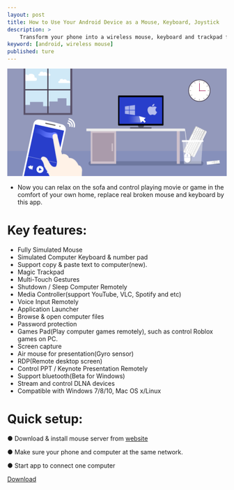 ```yaml
---
layout: post
title: How to Use Your Android Device as a Mouse, Keyboard, Joystick
description: >
    Transform your phone into a wireless mouse, keyboard and trackpad for your computer, it enables you to control your PC/Mac/Linux effortlessly through a local network connection. Media controller, presentation controller and remote file explorer are all in this controller app. 
keyword: [android, wireless mouse]
published: ture
---
```


![wm](/assets/img/blog/wm.png)

* Now you can relax on the sofa and control playing movie or game in the comfort of your own home, replace real broken mouse and keyboard by this app.

# Key features: 
  * Fully Simulated Mouse
  * Simulated Computer Keyboard & number pad
  * Support copy & paste text to computer(new).
  * Magic Trackpad
  * Multi-Touch Gestures
  * Shutdown / Sleep Computer Remotely
  * Media Controller(support YouTube, VLC, Spotify and etc)
  * Voice Input Remotely
  * Application Launcher
  * Browse & open computer files
  * Password protection
  * Games Pad(Play computer games remotely), such as control Roblox games on PC.
  * Screen capture
  * Air mouse for presentation(Gyro sensor)
  * RDP(Remote desktop screen)
  * Control PPT / Keynote Presentation Remotely
  * Support bluetooth(Beta for Windows)
  * Stream and control DLNA devices
  * Compatible with Windows 7/8/10, Mac OS x/Linux

# Quick setup:
  ● Download & install mouse server from [website](http://wifimouse.necta.us)
 
  ● Make sure your phone and computer at the same network.
 
  ● Start app to connect one computer
  

[Download](https://play.google.com/store/apps/details?id=com.necta.wifimousefree&hl=en_IN)
